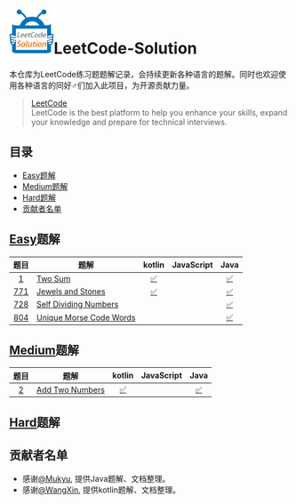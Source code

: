 # <img src="./src/res/img/logo.gif" alt="LeetCode-Solution" width="80" height="80" align="bottom"/>LeetCode-Solution
本仓库为LeetCode练习题题解记录，会持续更新各种语言的题解。同时也欢迎使用各种语言的同好♂们加入此项目，为开源贡献力量。

> [LeetCode](https://leetcode.com/)  
> LeetCode is the best platform to help you enhance your skills, expand your knowledge and prepare for technical interviews.

## 目录
- [Easy题解](#Easy题解)
- [Medium题解](#Medium题解)
- [Hard题解](#Hard题解)
- [贡献者名单](#贡献者名单)

## [Easy](https://leetcode.com/problemset/all/?difficulty=Easy)题解
|         题目         | 题解                                   | kotlin           | JavaScript |     Java      |
| :-----------------: | -------------------------------------- | :--------------: | :-------: | :------------: |
| [1][1-question]     | [Two Sum][1-tips]                      | [✅][1-kotlin]   |           | [✅][1-java]   |
| [771][771-question] | [Jewels and Stones][771-tips]          | [✅][771-kotlin] |           | [✅][771-java] |
| [728][728-question] | [Self Dividing Numbers][728-tips]      |                  |           | [✅][728-java] |
| [804][804-question] | [Unique Morse Code Words][804-tips]    |                  |           | [✅][804-java] |


## [Medium](https://leetcode.com/problemset/all/?difficulty=Medium)题解
|         题目         | 题解                                   | kotlin        | JavaScript |     Java      |
| :-----------------: | -------------------------------------- | :------------: | :-------: | :------------: |
| [2][2-question]     | [Add Two Numbers][2-tips]              | [✅][2-kotlin] |           | [✅][2-java]   |


## [Hard](https://leetcode.com/problemset/all/?difficulty=Hard)题解

## 贡献者名单
- 感谢[@Mukyu](https://github.com/Mukyu), 提供Java题解、文档整理。
- 感谢[@WangXin](https://github.com/relish-wang), 提供kotlin题解、文档整理。


[logo]: ./res/img/logo.gif

[1-question]: https://leetcode.com/problems/two-sum/description/
[2-question]: https://leetcode.com/problems/add-two-numbers/description/
[771-question]: https://leetcode.com/problems/jewels-and-stones/description/
[804-question]: https://leetcode.com/problems/unique-morse-code-words/description/
[728-question]: https://leetcode.com/problems/self-dividing-numbers/description/

[1-tips]: ./tips/1/README.md
[2-tips]: ./tips/2/README.md
[771-tips]: ./tips/771/README.md
[804-tips]: ./tips/804/README.md
[728-tips]: ./tips/728/README.md

[1-kotlin]: ./src/_1/kotlin/Solution.kt
[2-kotlin]: ./src/_2/kotlin/Solution.kt
[771-kotlin]: ./src/_771/kotlin/Solution.kt

[1-java]: ./src/_1/Solution.java
[2-java]: ./src/_2/Solution.java
[771-java]: ./src/_771/Solution.java
[804-java]: ./src/_804/Solution.java
[728-java]: ./src/_728/Solution.java
